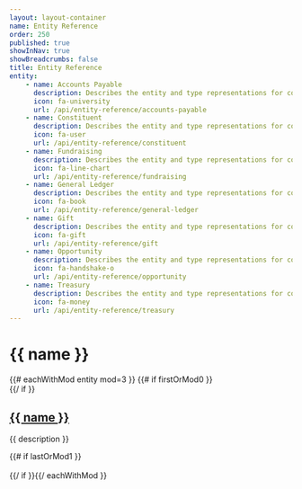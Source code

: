 ```yaml
---
layout: layout-container
name: Entity Reference
order: 250
published: true
showInNav: true
showBreadcrumbs: false
title: Entity Reference
entity:
    - name: Accounts Payable
      description: Describes the entity and type representations for common items that the Accounts Payable API uses.
      icon: fa-university
      url: /api/entity-reference/accounts-payable
    - name: Constituent
      description: Describes the entity and type representations for common items that the Constituent API uses.
      icon: fa-user
      url: /api/entity-reference/constituent
    - name: Fundraising
      description: Describes the entity and type representations for common items that the Fundraising API uses.
      icon: fa-line-chart
      url: /api/entity-reference/fundraising
    - name: General Ledger
      description: Describes the entity and type representations for common items that the General Ledger API uses.
      icon: fa-book
      url: /api/entity-reference/general-ledger
    - name: Gift
      description: Describes the entity and type representations for common items that the Gift API uses.
      icon: fa-gift
      url: /api/entity-reference/gift
    - name: Opportunity
      description: Describes the entity and type representations for common items that the Opportunity API uses.
      icon: fa-handshake-o
      url: /api/entity-reference/opportunity
    - name: Treasury 
      description: Describes the entity and type representations for common items that the Treasury API uses.
      icon: fa-money
      url: /api/entity-reference/treasury
---
```


<h1>{{ name }}</h1>
<div class="container">
<div class="row">
<div class="col-md-12">
<div class="showcase row" stache-equal-height>
<div class="clearfix"></div>
{{# eachWithMod entity mod=3 }}
{{# if firstOrMod0 }}
 <div class="row">
 {{/ if }}
        <div class="col-sm-4">
            <i class="fa fa-fw fa-3x {{ icon }} showcase-icon"></i>
            <div class="showcase-desc">
                <h2>
                    <a href="{{ url }}">{{ name }}</a>
                </h2>
                <p>{{ description }}</p>
            </div>
        </div>
        {{# if lastOrMod1 }}</div><br />{{/ if }}{{/ eachWithMod }}
        </div></div></div></div>
